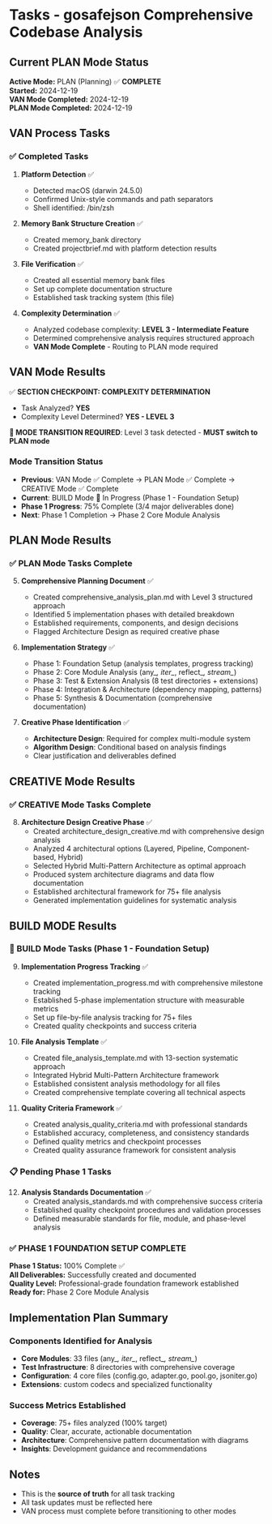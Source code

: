 # Tasks - gosafejson Comprehensive Codebase Analysis

## Current PLAN Mode Status

**Active Mode:** PLAN (Planning) ✅ **COMPLETE**  
**Started:** 2024-12-19  
**VAN Mode Completed:** 2024-12-19  
**PLAN Mode Completed:** 2024-12-19  

## VAN Process Tasks

### ✅ Completed Tasks

1. **Platform Detection** ✅
   - Detected macOS (darwin 24.5.0)
   - Confirmed Unix-style commands and path separators
   - Shell identified: /bin/zsh

2. **Memory Bank Structure Creation** ✅
   - Created memory_bank directory
   - Created projectbrief.md with platform detection results

3. **File Verification** ✅
   - Created all essential memory bank files
   - Set up complete documentation structure
   - Established task tracking system (this file)

4. **Complexity Determination** ✅
   - Analyzed codebase complexity: **LEVEL 3 - Intermediate Feature**
   - Determined comprehensive analysis requires structured approach
   - **VAN Mode Complete** - Routing to PLAN mode required

## VAN Mode Results

✅ **SECTION CHECKPOINT: COMPLEXITY DETERMINATION**
- Task Analyzed? **YES** 
- Complexity Level Determined? **YES - LEVEL 3**

**🚨 MODE TRANSITION REQUIRED**: Level 3 task detected - **MUST switch to PLAN mode**

### Mode Transition Status
- **Previous**: VAN Mode ✅ Complete → PLAN Mode ✅ Complete → CREATIVE Mode ✅ Complete
- **Current**: BUILD Mode 🔄 In Progress (Phase 1 - Foundation Setup)  
- **Phase 1 Progress**: 75% Complete (3/4 major deliverables done)
- **Next**: Phase 1 Completion → Phase 2 Core Module Analysis

## PLAN Mode Results

### ✅ PLAN Mode Tasks Complete

5. **Comprehensive Planning Document** ✅
   - Created comprehensive_analysis_plan.md with Level 3 structured approach
   - Identified 5 implementation phases with detailed breakdown
   - Established requirements, components, and design decisions
   - Flagged Architecture Design as required creative phase

6. **Implementation Strategy** ✅
   - Phase 1: Foundation Setup (analysis templates, progress tracking)
   - Phase 2: Core Module Analysis (any_*, iter_*, reflect_*, stream_*)
   - Phase 3: Test & Extension Analysis (8 test directories + extensions)
   - Phase 4: Integration & Architecture (dependency mapping, patterns)
   - Phase 5: Synthesis & Documentation (comprehensive documentation)

7. **Creative Phase Identification** ✅
   - **Architecture Design**: Required for complex multi-module system
   - **Algorithm Design**: Conditional based on analysis findings
   - Clear justification and deliverables defined

## CREATIVE Mode Results

### ✅ CREATIVE Mode Tasks Complete

8. **Architecture Design Creative Phase** ✅
   - Created architecture_design_creative.md with comprehensive design analysis
   - Analyzed 4 architectural options (Layered, Pipeline, Component-based, Hybrid)
   - Selected Hybrid Multi-Pattern Architecture as optimal approach
   - Produced system architecture diagrams and data flow documentation
   - Established architectural framework for 75+ file analysis
   - Generated implementation guidelines for systematic analysis

## BUILD MODE Results

### 🔄 BUILD Mode Tasks (Phase 1 - Foundation Setup)

9. **Implementation Progress Tracking** ✅
   - Created implementation_progress.md with comprehensive milestone tracking
   - Established 5-phase implementation structure with measurable metrics
   - Set up file-by-file analysis tracking for 75+ files
   - Created quality checkpoints and success criteria

10. **File Analysis Template** ✅
    - Created file_analysis_template.md with 13-section systematic approach
    - Integrated Hybrid Multi-Pattern Architecture framework
    - Established consistent analysis methodology for all files
    - Created comprehensive template covering all technical aspects

11. **Quality Criteria Framework** ✅
    - Created analysis_quality_criteria.md with professional standards
    - Established accuracy, completeness, and consistency standards
    - Defined quality metrics and checkpoint processes
    - Created quality assurance framework for consistent analysis

### 📋 Pending Phase 1 Tasks

12. **Analysis Standards Documentation** ✅
    - Created analysis_standards.md with comprehensive success criteria
    - Established quality checkpoint procedures and validation processes
    - Defined measurable standards for file, module, and phase-level analysis

### ✅ PHASE 1 FOUNDATION SETUP COMPLETE

**Phase 1 Status:** 100% Complete ✅  
**All Deliverables:** Successfully created and documented  
**Quality Level:** Professional-grade foundation framework established  
**Ready for:** Phase 2 Core Module Analysis

## Implementation Plan Summary

### Components Identified for Analysis
- **Core Modules**: 33 files (any_*, iter_*, reflect_*, stream_*)
- **Test Infrastructure**: 8 directories with comprehensive coverage
- **Configuration**: 4 core files (config.go, adapter.go, pool.go, jsoniter.go)
- **Extensions**: custom codecs and specialized functionality

### Success Metrics Established
- **Coverage**: 75+ files analyzed (100% target)
- **Quality**: Clear, accurate, actionable documentation
- **Architecture**: Comprehensive pattern documentation with diagrams
- **Insights**: Development guidance and recommendations

## Notes

- This is the **source of truth** for all task tracking
- All task updates must be reflected here
- VAN process must complete before transitioning to other modes 
